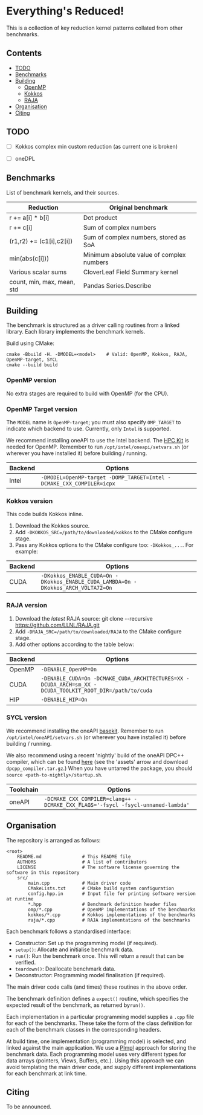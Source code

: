 Everything's Reduced!
=====================

This is a collection of key reduction kernel patterns collated from other benchmarks.

## Contents ##

- [TODO](#todo)
- [Benchmarks](#benchmarks)
- [Building](#building)
    - [OpenMP](#openmp-version)
    - [Kokkos](#kokkos-version)
    - [RAJA](#raja-version)
- [Organisation](#organisation)
- [Citing](#citing)

## TODO ##

- [ ] Kokkos complex min custom reduction (as current one is broken)
- [ ] oneDPL


## Benchmarks ##

List of benchmark kernels, and their sources.

| Reduction                  | Original benchmark                        |
| -------------------------- | ----------------------------------------- |
| r += a[i] * b[i]           | Dot product                               |
| r += c[i]                  | Sum of complex numbers                    |
| (r1,r2) += (c1[i],c2[i])   | Sum of complex numbers, stored as SoA     |
| min(abs(c[i]))             | Minimum absolute value of complex numbers |
| Various scalar sums        | CloverLeaf Field Summary kernel           |
| count, min, max, mean, std | Pandas Series.Describe                    |

## Building ##

The benchmark is structured as a driver calling routines from a linked library.
Each library implements the benchmark kernels.

Build using CMake:

    cmake -Bbuild -H. -DMODEL=<model>    # Valid: OpenMP, Kokkos, RAJA, OpenMP-target, SYCL
    cmake --build build

### OpenMP version ###
No extra stages are required to build with OpenMP (for the CPU).

### OpenMP Target version ###

The `MODEL` name is `OpenMP-target`; you must also specify `OMP_TARGET` to indicate which backend to use. Currently, only `Intel` is supported.

We recommend installing oneAPI to use the Intel backend. The [HPC Kit](https://software.intel.com/content/www/us/en/develop/tools/oneapi/hpc-toolkit/download.html) is needed for OpenMP. Remember to run `/opt/intel/oneapi/setvars.sh` (or wherever you have installed it) before building / running.
    
 | Backend | Options                                                              |
 | ------- | ---------------------------------------------------------------------|
 | Intel   | `-DMODEL=OpenMP-target -DOMP_TARGET=Intel -DCMAKE_CXX_COMPILER=icpx` |

### Kokkos version ###
This code builds Kokkos inline.

1. Download the Kokkos source.
2. Add `-DKOKKOS_SRC=/path/to/downloaded/kokkos` to the CMake configure stage.
3. Pass any Kokkos options to the CMake configure too: `-DKokkos_...`. For example:

| Backend | Options                                                                           |
| ------- | --------------------------------------------------------------------------------- |
| CUDA    | `-DKokkos_ENABLE_CUDA=On -DKokkos_ENABLE_CUDA_LAMBDA=On -DKokkos_ARCH_VOLTA72=On` |

### RAJA version ###

1. Download the *latest* RAJA source:
    git clone --recursive https://github.com/LLNL/RAJA.git
2. Add `-DRAJA_SRC=/path/to/downloaded/RAJA` to the CMake configure stage.
3. Add other options according to the table below:

| Backend | Options                                                                                                  |
| ------- | -------------------------------------------------------------------------------------------------------- |
| OpenMP  | `-DENABLE_OpenMP=On`                                                                                     |
| CUDA    | `-DENABLE_CUDA=On -DCMAKE_CUDA_ARCHITECTURES=XX -DCUDA_ARCH=sm_XX -DCUDA_TOOLKIT_ROOT_DIR=/path/to/cuda` |
| HIP     | `-DENABLE_HIP=On`                                                                                        |

### SYCL version ###

We recommend installing the oneAPI [basekit](https://software.intel.com/content/www/us/en/develop/tools/oneapi/base-toolkit/download.html). Remember to run `/opt/intel/oneAPI/setvars.sh` (or wherever you have installed it) before building / running.

We also recommend using a recent 'nightly' build of the oneAPI DPC++ compiler, which can be found [here](https://github.com/intel/llvm/releases) (see the 'assets' arrow and download `dpcpp_compiler.tar.gz`.) When you have untarred the package, you should `source <path-to-nightly>/startup.sh`. 

| Toolchain | Options                                                                                                  |
| --------- | -------------------------------------------------------------------------------------------------------- |
| oneAPI    | `-DCMAKE_CXX_COMPILER=clang++ -DCMAKE_CXX_FLAGS='-fsycl -fsycl-unnamed-lambda'`                          |

## Organisation ##

The repository is arranged as follows:

    <root>
        README.md               # This README file
        AUTHORS                 # A list of contributors
        LICENSE                 # The software license governing the software in this repository
        src/
            main.cpp            # Main driver code
            CMakeLists.txt      # CMake build system configuration
            config.hpp.in       # Input file for printing software version at runtime
            *.hpp               # Benchmark definition header files
            omp/*.cpp           # OpenMP implementations of the benchmarks
            kokkos/*.cpp        # Kokkos implementations of the benchmarks
            raja/*.cpp          # RAJA implementations of the benchmarks


Each benchmark follows a standardised interface:

 * Constructor: Set up the programming model (if required).
 * `setup()`: Allocate and initialise benchmark data.
 * `run()`: Run the benchmark once. This will return a result that can be verified.
 * `teardown()`: Deallocate benchmark data.
 * Deconstructor: Programming model finalisation (if required).

The main driver code calls (and times) these routines in the above order.

The benchmark definition defines a `expect()` routine, which specifies the expected result of the benchmark, as returned by`run()`.

Each implementation in a particular programming model supplies a `.cpp` file for each of the benchmarks.
These take the form of the class definition for each of the benchmark classes in the corresponding headers.

At build time, one implementation (programming model) is selected, and linked against the main application.
We use a [PImpl](https://en.cppreference.com/w/cpp/language/pimpl) approach for storing the benchmark data.
Each programming model uses very different types for data arrays (pointers, Views, Buffers, etc.).
Using this approach we can avoid templating the main driver code, and supply different implementations for each benchmark at link time.


## Citing ##

To be announced.

